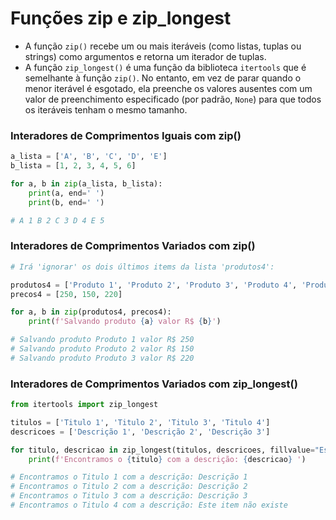 # Funções zip e zip_longest


- A função ``zip()`` recebe um ou mais iteráveis (como listas, tuplas ou strings) como argumentos e retorna um iterador de tuplas.
- A função ``zip_longest()`` é uma função da biblioteca ``itertools`` que é semelhante à função ``zip()``. No entanto, em vez de parar quando o menor iterável é esgotado, ela preenche os valores ausentes com um valor de preenchimento especificado (por padrão, ``None``) para que todos os iteráveis tenham o mesmo tamanho.


### Interadores de Comprimentos Iguais com zip()


````python
a_lista = ['A', 'B', 'C', 'D', 'E']
b_lista = [1, 2, 3, 4, 5, 6]

for a, b in zip(a_lista, b_lista):
    print(a, end=' ')
    print(b, end=' ')

# A 1 B 2 C 3 D 4 E 5
````


### Interadores de Comprimentos Variados com zip() 


````python
# Irá 'ignorar' os dois últimos items da lista 'produtos4':

produtos4 = ['Produto 1', 'Produto 2', 'Produto 3', 'Produto 4', 'Produto 5']
precos4 = [250, 150, 220]

for a, b in zip(produtos4, precos4):
    print(f'Salvando produto {a} valor R$ {b}')

# Salvando produto Produto 1 valor R$ 250
# Salvando produto Produto 2 valor R$ 150
# Salvando produto Produto 3 valor R$ 220
````


### Interadores de Comprimentos Variados com zip_longest()


````python
from itertools import zip_longest

titulos = ['Titulo 1', 'Titulo 2', 'Titulo 3', 'Titulo 4']
descricoes = ['Descrição 1', 'Descrição 2', 'Descrição 3']

for titulo, descricao in zip_longest(titulos, descricoes, fillvalue="Este item não existe"):
    print(f'Encontramos o {titulo} com a descrição: {descricao} ')

# Encontramos o Titulo 1 com a descrição: Descrição 1
# Encontramos o Titulo 2 com a descrição: Descrição 2
# Encontramos o Titulo 3 com a descrição: Descrição 3
# Encontramos o Titulo 4 com a descrição: Este item não existe
````